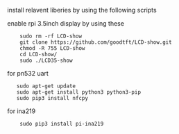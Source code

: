 install relavent liberies by using the following scripts

enable rpi 3.5inch display by using these 

        sudo rm -rf LCD-show
        git clone https://github.com/goodtft/LCD-show.git
        chmod -R 755 LCD-show
        cd LCD-show/
        sudo ./LCD35-show  


for pn532 uart 

       sudo apt-get update
       sudo apt-get install python3 python3-pip
       sudo pip3 install nfcpy


for  ina219 

        sudo pip3 install pi-ina219

